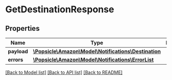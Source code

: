 # GetDestinationResponse

## Properties
Name | Type | Description | Notes
------------ | ------------- | ------------- | -------------
**payload** | [**\Popsicle\Amazon\Model\Notifications\Destination**](Destination.md) |  | [optional] 
**errors** | [**\Popsicle\Amazon\Model\Notifications\ErrorList**](ErrorList.md) |  | [optional] 

[[Back to Model list]](../../README.md#documentation-for-models) [[Back to API list]](../../README.md#documentation-for-api-endpoints) [[Back to README]](../../README.md)

